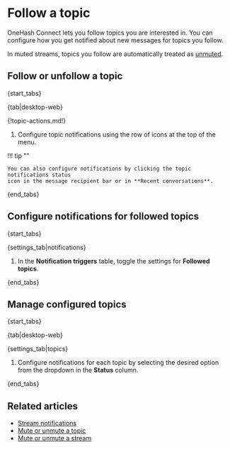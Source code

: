 # Follow a topic

OneHash Connect lets you follow topics you are interested in. You can configure how you get notified about new messages for topics you follow.

In muted streams, topics you follow are automatically treated as
[unmuted](/help/mute-a-topic).

## Follow or unfollow a topic

{start_tabs}

{tab|desktop-web}

{!topic-actions.md!}

1. Configure topic notifications using the row of icons at the top of the menu.

!!! tip ""

    You can also configure notifications by clicking the topic notifications status
    icon in the message recipient bar or in **Recent conversations**.

{end_tabs}

## Configure notifications for followed topics

{start_tabs}

{settings_tab|notifications}

1. In the **Notification triggers** table,
   toggle the settings for **Followed topics**.

{end_tabs}

## Manage configured topics

{start_tabs}

{tab|desktop-web}

{settings_tab|topics}

1. Configure notifications for each topic by selecting the desired option from
   the dropdown in the **Status** column.

{end_tabs}

## Related articles

* [Stream notifications](/help/stream-notifications)
* [Mute or unmute a topic](/help/mute-a-topic)
* [Mute or unmute a stream](/help/mute-a-stream)
